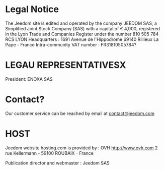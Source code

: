 # Legal Notice

The Jeedom site is edited and operated by the company JEEDOM SAS, a Simplified Joint Stock Company (SAS) with a capital of € 4,000, registered in the Lyon Trade and Companies Register under the number 810 505 784 RCS LYON Headquarters : 1691 Avenue de l'Hippodrome 69140 Rillieux La Pape - France Intra-community VAT number : FR31810505784?

# LEGAU REPRESENTATIVESX

President: ENOXA SAS

# Contact?

Our customer service can be reached by email at contact@jeedom.com

# HOST

Jeedom website hosting.com is provided by :
OVH
http://www.ovh.com
2 rue Kellermann - 59100 ROUBAIX - France

Publication director and webmaster : Jeedom SAS
